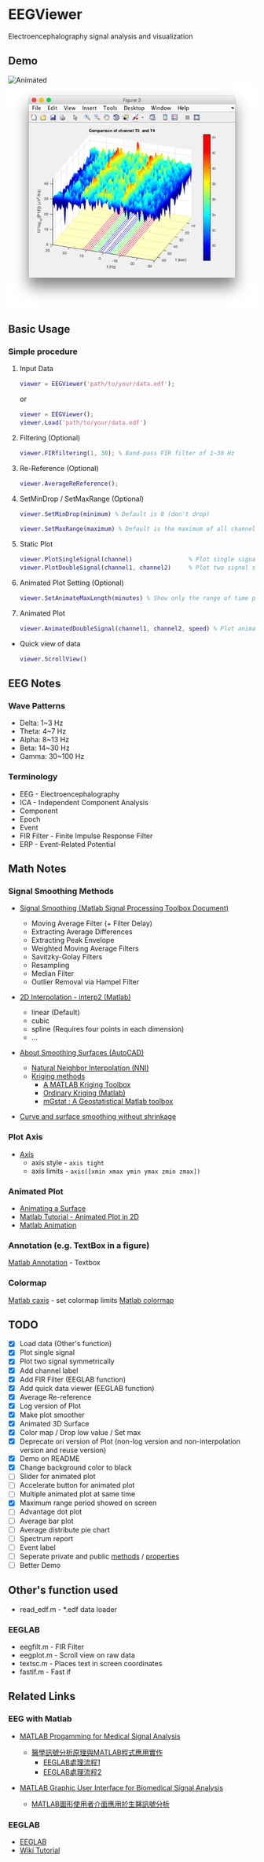 # EEGViewer

Electroencephalography signal analysis and visualization

## Demo

![Animated](demo/Animated.gif) ![DoubleSignal](demo/DoubleSignal.png)

## Basic Usage

### Simple procedure

1. Input Data

    ```matlab
    viewer = EEGViewer('path/to/your/data.edf');
    ```

    or

    ```matlab
    viewer = EEGViewer();
    viewer.Load('path/to/your/data.edf')
    ```

2. Filtering (Optional)

    ```matlab
    viewer.FIRfiltering(1, 30); % Band-pass FIR filter of 1~30 Hz
    ```

3. Re-Reference (Optional)

    ```matlab
    viewer.AverageReReference();
    ```

4. SetMinDrop / SetMaxRange (Optional)

    ```matlab
    viewer.SetMinDrop(minimum) % Default is 0 (don't drop)
    ```
    ```matlab
    viewer.SetMaxRange(maximum) % Default is the maximum of all channel's FFT data
    ```

5. Static Plot

    ```matlab
    viewer.PlotSingleSignal(channel)                % Plot single signal spectrum
    viewer.PlotDoubleSignal(channel1, channel2)     % Plot two signal spectrum symmetrically
    ```

6. Animated Plot Setting (Optional)

    ```matlab
    viewer.SetAnimateMaxLength(minutes) % Show only the range of time period on screen
    ```

7. Animated Plot

    ```matlab
    viewer.AnimatedDoubleSignal(channel1, channel2, speed) % Plot animated two signal symmetrically. (speed default is 2)
    ```

* Quick view of data

    ```matlab
    viewer.ScrollView()
    ```

## EEG Notes

### Wave Patterns

* Delta: 1~3 Hz
* Theta: 4~7 Hz
* Alpha: 8~13 Hz
* Beta: 14~30 Hz
* Gamma: 30~100 Hz

### Terminology

* EEG - Electroencephalography
* ICA - Independent Component Analysis
* Component
* Epoch
* Event
* FIR Filter - Finite Impulse Response Filter
* ERP - Event-Related Potential

## Math Notes

### Signal Smoothing Methods

* [Signal Smoothing (Matlab Signal Processing Toolbox Document)](http://ww2.mathworks.cn/help/signal/examples/signal-smoothing.html)
    * Moving Average Filter (+ Filter Delay)
    * Extracting Average Differences
    * Extracting Peak Envelope
    * Weighted Moving Average Filters
    * Savitzky-Golay Filters
    * Resampling
    * Median Filter
    * Outlier Removal via Hampel Filter

* [2D Interpolation - interp2 (Matlab)](https://www.mathworks.com/help/matlab/ref/interp2.html)
    * linear (Default)
    * cubic
    * spline (Requires four points in each dimension)
    * ...

* [About Smoothing Surfaces (AutoCAD)](https://forums.autodesk.com/t5/civil-3d/ct-p/4003)
    * [Natural Neighbor Interpolation (NNI)](https://knowledge.autodesk.com/support/civil-3d/learn-explore/caas/CloudHelp/cloudhelp/2018/ENU/Civil3D-UserGuide/files/GUID-C5B0D4A3-B1DC-406E-A5B9-E3DEA2547FF1-htm.html)
    * [Kriging methods](https://www.wikiwand.com/en/Kriging)
        * [A MATLAB Kriging Toolbox](http://www2.imm.dtu.dk/projects/dace/dace.pdf)
        * [Ordinary Kriging (Matlab)](https://www.mathworks.com/matlabcentral/fileexchange/29025-ordinary-kriging)
        * [mGstat : A Geostatistical Matlab toolbox](http://mgstat.sourceforge.net/)

* [Curve and surface smoothing without shrinkage](https://ieeexplore.ieee.org/document/466848/)

### Plot Axis

* [Axis](https://www.mathworks.com/help/matlab/ref/axis.html)
    * axis style - `axis tight`
    * axis limits - `axis([xmin xmax ymin ymax zmin zmax])`

### Animated Plot

* [Animating a Surface](https://www.mathworks.com/help/matlab/examples/animating-a-surface.html)
* [Matlab Tutorial - Animated Plot in 2D](https://youtu.be/6yIuy-r0mi4)
* [Matlab Animation](https://www.mathworks.com/help/matlab/animation-1.html)

### Annotation (e.g. TextBox in a figure)

[Matlab Annotation](http://www.mathworks.com/help/matlab/ref/annotation.html) - Textbox

### Colormap

[Matlab caxis](https://www.mathworks.com/help/matlab/ref/caxis.html) - set colormap limits
[Matlab colormap](https://www.mathworks.com/help/matlab/ref/colormap.html)

## TODO

- [X] Load data (Other's function)
- [X] Plot single signal
- [X] Plot two signal symmetrically
- [X] Add channel label
- [X] Add FIR Filter (EEGLAB function)
- [X] Add quick data viewer (EEGLAB function)
- [X] Average Re-reference
- [X] Log version of Plot
- [X] Make plot smoother
- [X] Animated 3D Surface
- [X] Color map / Drop low value / Set max
- [X] Deprecate ori version of Plot (non-log version and non-interpolation version and reuse version)
- [X] Demo on README
- [X] Change background color to black
- [ ] Slider for animated plot
- [ ] Accelerate button for animated plot
- [ ] Multiple animated plot at same time
- [X] Maximum range period showed on screen
- [ ] Advantage dot plot
- [ ] Average bar plot
- [ ] Average distribute pie chart
- [ ] Spectrum report
- [ ] Event label
- [ ] Seperate private and public [methods](https://www.mathworks.com/help/matlab/matlab_oop/method-attributes.html) / [properties](https://www.mathworks.com/help/matlab/matlab_oop/properties.html)
- [ ] Better Demo

## Other's function used

* read_edf.m - *.edf data loader

### EEGLAB

* eegfilt.m - FIR Filter
* eegplot.m - Scroll view on raw data
* textsc.m - Places text in screen coordinates
* fastif.m - Fast if

## Related Links

### EEG with Matlab

* [MATLAB Progamming for Medical Signal Analysis](http://www.ym.edu.tw/~cflu/CFLu_course_matlabsig.html)
    * [醫學訊號分析原理與MATLAB程式應用實作](https://www.youtube.com/playlist?list=PLx_IWc-RN82uKOdafF4v4U5R_u4qmYaiu)
        * [EEGLAB處理流程1](https://youtu.be/jAbcW0FKkw0)
        * [EEGLAB處理流程2](https://www.youtube.com/watch?v=z3RBvj1x344)

* [MATLAB Graphic User Interface for Biomedical Signal Analysis](http://www.ym.edu.tw/~cflu/CFLu_course_matlabgui.html)
    * [MATLAB圖形使用者介面應用於生醫訊號分析](https://www.youtube.com/playlist?list=PLx_IWc-RN82smDOJpZAi8K8eWytMa6oh0)

### EEGLAB

* [EEGLAB](https://sccn.ucsd.edu/eeglab/index.php)
* [Wiki Tutorial](https://sccn.ucsd.edu/wiki/EEGLAB_TUTORIAL_OUTLINE)
